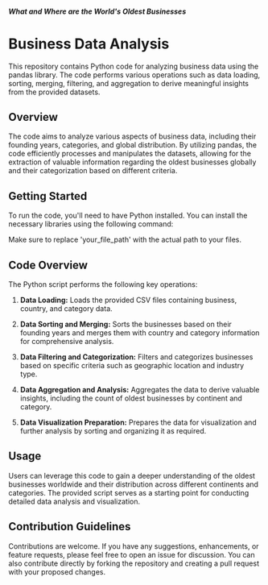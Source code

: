 ##### What and Where are the World's Oldest Businesses

# Business Data Analysis

This repository contains Python code for analyzing business data using the pandas library. The code performs various operations such as data loading, sorting, merging, filtering, and aggregation to derive meaningful insights from the provided datasets.

## Overview

The code aims to analyze various aspects of business data, including their founding years, categories, and global distribution. By utilizing pandas, the code efficiently processes and manipulates the datasets, allowing for the extraction of valuable information regarding the oldest businesses globally and their categorization based on different criteria.

## Getting Started

To run the code, you'll need to have Python installed. You can install the necessary libraries using the following command:

Make sure to replace 'your_file_path' with the actual path to your files.

## Code Overview

The Python script performs the following key operations:

1. **Data Loading:** Loads the provided CSV files containing business, country, and category data.

2. **Data Sorting and Merging:** Sorts the businesses based on their founding years and merges them with country and category information for comprehensive analysis.

3. **Data Filtering and Categorization:** Filters and categorizes businesses based on specific criteria such as geographic location and industry type.

4. **Data Aggregation and Analysis:** Aggregates the data to derive valuable insights, including the count of oldest businesses by continent and category.

5. **Data Visualization Preparation:** Prepares the data for visualization and further analysis by sorting and organizing it as required.

## Usage

Users can leverage this code to gain a deeper understanding of the oldest businesses worldwide and their distribution across different continents and categories. The provided script serves as a starting point for conducting detailed data analysis and visualization.

## Contribution Guidelines

Contributions are welcome. If you have any suggestions, enhancements, or feature requests, please feel free to open an issue for discussion. You can also contribute directly by forking the repository and creating a pull request with your proposed changes.

